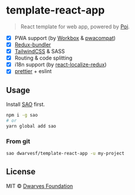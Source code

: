 # template-react-app

> React template for web app, powered by [Poi](https://poi.js.org/).

- [x] PWA support (by [Workbox](https://developers.google.com/web/tools/workbox/) & [pwacompat](https://github.com/GoogleChromeLabs/pwacompat))
- [x] [Redux-bundler](https://reduxbundler.com/)
- [x] [TailwindCSS](https://tailwindcss.com/) & SASS
- [x] Routing & code splitting
- [x] i18n support (by [react-localize-redux](https://github.com/ryandrewjohnson/react-localize-redux))
- [x] [prettier](https://github.com/prettier/prettier) + eslint

## Usage

Install [SAO](https://github.com/egoist/sao) first.

```bash
npm i -g sao
# or
yarn global add sao
```

### From git

```bash
sao dwarvesf/template-react-app -u my-project
```

## License

MIT &copy; [Dwarves Foundation](https://github.com/dwarvesf)
